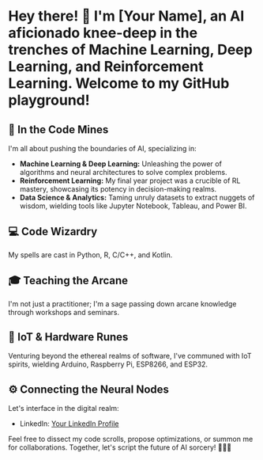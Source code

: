 # Hey there! 👋 I'm [Your Name], an AI aficionado knee-deep in the trenches of Machine Learning, Deep Learning, and Reinforcement Learning. Welcome to my GitHub playground!


## 🚀 In the Code Mines
I'm all about pushing the boundaries of AI, specializing in:
- **Machine Learning & Deep Learning:** Unleashing the power of algorithms and neural architectures to solve complex problems.
- **Reinforcement Learning:** My final year project was a crucible of RL mastery, showcasing its potency in decision-making realms.
- **Data Science & Analytics:** Taming unruly datasets to extract nuggets of wisdom, wielding tools like Jupyter Notebook, Tableau, and Power BI.

## 💻 Code Wizardry
My spells are cast in Python, R, C/C++, and Kotlin.

## 🎓 Teaching the Arcane
I'm not just a practitioner; I'm a sage passing down arcane knowledge through workshops and seminars.

## 🌌 IoT & Hardware Runes
Venturing beyond the ethereal realms of software, I've communed with IoT spirits, wielding Arduino, Raspberry Pi, ESP8266, and ESP32.

## ⚙️ Connecting the Neural Nodes
Let's interface in the digital realm:
- LinkedIn: [Your LinkedIn Profile](www.linkedin.com/in/ombaval)

Feel free to dissect my code scrolls, propose optimizations, or summon me for collaborations. Together, let's script the future of AI sorcery! 🧙‍♂️✨
